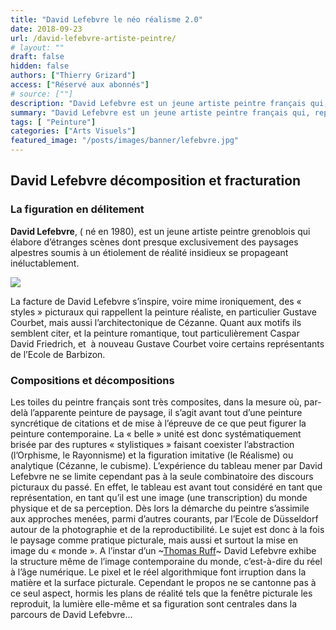 ```yaml
---
title: "David Lefebvre le néo réalisme 2.0"
date: 2018-09-23
url: /david-lefebvre-artiste-peintre/
# layout: ""
draft: false
hidden: false
authors: ["Thierry Grizard"]
access: ["Réservé aux abonnés"]
# source: [""]
description: "David Lefebvre est un jeune artiste peintre français qui, reprenant Courbet et le moif du paysage romantique, revisite le réalisme pour le destructuer"
summary: "David Lefebvre est un jeune artiste peintre français qui, reprenant Courbet et le moif du paysage romantique, revisite le réalisme pour le destructuer"
tags: [ "Peinture"]
categories: ["Arts Visuels"]
featured_image: "/posts/images/banner/lefebvre.jpg"
---
```

## David Lefebvre décomposition et fracturation

### La figuration en délitement

**David Lefebvre**, ( né en 1980), est un jeune artiste peintre grenoblois qui élabore d’étranges scènes dont presque exclusivement des paysages alpestres soumis à un étiolement de réalité insidieux se propageant inéluctablement.

![](/posts/images/lefebvre/david-lefebvre-solo-show-surcher-paris-france.005-834x1024.jpg)

La facture de David Lefebvre s’inspire, voire mime ironiquement, des « styles » picturaux qui rappellent la peinture réaliste, en particulier Gustave Courbet, mais aussi l’architectonique de Cézanne. Quant aux motifs ils semblent citer, et la peinture romantique, tout particulièrement Caspar David Friedrich, et  à nouveau Gustave Courbet voire certains représentants de l’Ecole de Barbizon.

### Compositions et décompositions

Les toiles du peintre français sont très composites, dans la mesure où, par-delà l’apparente peinture de paysage, il s’agit avant tout d’une peinture syncrétique de citations et de mise à l’épreuve de ce que peut figurer la peinture contemporaine. La « belle » unité est donc systématiquement brisée par des ruptures « stylistiques » faisant coexister l’abstraction (l’Orphisme, le Rayonnisme) et la figuration imitative (le Réalisme) ou analytique (Cézanne, le cubisme). L’expérience du tableau mener par David Lefebvre ne se limite cependant pas à la seule combinatoire des discours picturaux du passé. En effet, le tableau est avant tout considéré en tant que représentation, en tant qu’il est une image (une transcription) du monde physique et de sa perception. Dès lors la démarche du peintre s’assimile aux approches menées, parmi d’autres courants, par l’Ecole de Düsseldorf autour de la photographie et de la reproductibilité. Le sujet est donc à la fois le paysage comme pratique picturale, mais aussi et surtout la mise en image du « monde ». A l’instar d’un ~[Thomas Ruff](/thomas-ruff/)~ David Lefebvre exhibe la structure même de l’image contemporaine du monde, c’est-à-dire du réel à l’âge numérique. Le pixel et le réel algorithmique font irruption dans la matière et la surface picturale. Cependant le propos ne se cantonne pas à ce seul aspect, hormis les plans de réalité tels que la fenêtre picturale les reproduit, la lumière elle-même et sa figuration sont centrales dans la parcours de David Lefebvre...